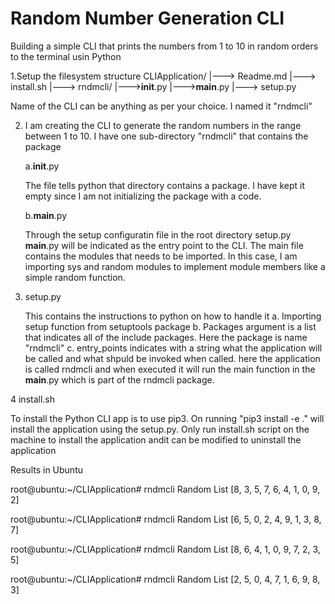 # Random Number Generation CLI

Building a simple CLI that prints the numbers from 1 to 10 in random orders to the terminal usin Python

1.Setup the filesystem structure
  CLIApplication/
   |---> Readme.md
   |---> install.sh
   |---> rndmcli/
         |--->__init__.py
         |--->__main__.py
   |---> setup.py

Name of the CLI can be anything as per your choice. I named it "rndmcli"

2. I am creating the CLI to generate the random numbers in the range between 1 to 10.
   I have one sub-directory "rndmcli" that contains the package
   
   a.__init__.py
     
     The file tells python that directory contains a package. 
     I have kept it empty since I am not initializing the package with a code.

   b.__main__.py
     
     Through the setup configuratin file in the root directory setup.py __main__.py will be indicated as the entry point to the CLI.
     The main file contains the modules that needs to be imported. In this case, I am importing sys and random modules to implement module members like a simple
     random function.
     
3. setup.py
    
   This contains the instructions to python on how to handle it
   a. Importing setup function from setuptools package
   b. Packages argument is a list that indicates all of the include packages. Here the package is name "rndmcli"
   c. entry_points indicates with a string what the application will be called and what shpuld be invoked when called.
      here the application is called rndmcli and when executed it will run the main function in the __main__.py which is part of the rndmcli package.

4 install.sh
   
  To install the Python CLI app is to use pip3. On running "pip3 install -e ." will install the application using the setup.py.
  Only run install.sh script on the machine to install the application andit can be modified to uninstall the application
 

Results in Ubuntu

root@ubuntu:~/CLIApplication# rndmcli
Random List
[8, 3, 5, 7, 6, 4, 1, 0, 9, 2]

root@ubuntu:~/CLIApplication# rndmcli
Random List
[6, 5, 0, 2, 4, 9, 1, 3, 8, 7]

root@ubuntu:~/CLIApplication# rndmcli
Random List
[8, 6, 4, 1, 0, 9, 7, 2, 3, 5]

root@ubuntu:~/CLIApplication# rndmcli
Random List
[2, 5, 0, 4, 7, 1, 6, 9, 8, 3]
  

